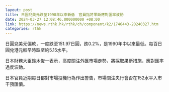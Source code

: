 ```yaml
---
layout: post
title: 日圓兌美元跌至1990年以來新低　官員指將果斷應對匯率波動
date: 2024-03-27 12:08:46.000000000 +08:00
link: https://news.rthk.hk/rthk/ch/component/k2/1746443-20240327.htm
categories: rthk
---
```


日圓兌美元偏軟，一度跌至151.97日圓，跌0.2%，是1990年中以來最低。每百日圓兌港元較早時跌至約5.15水平。

日本財務大臣鈴木俊一表示，高度關注外匯市場走勢，將採取果斷措施，應對匯率過度波動。

日本官員近期每日都對市場投機行為作出警告，市場關注央行會否在152水平入市干預匯價。
